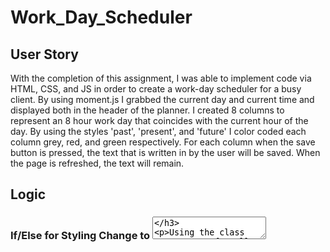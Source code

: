# Work_Day_Scheduler

## User Story

With the completion of this assignment, I was able to implement code via HTML, CSS, and JS in order to create a work-day scheduler for a busy client. By using moment.js I grabbed the current day and current time and displayed both in the header of the planner. I created 8 columns to represent an 8 hour work day that coincides with the current hour of the day. By using the styles 'past', 'present', and 'future' I color coded each column grey, red, and green respectively. For each column when the save button is pressed, the text that is written in by the user will be saved. When the page is refreshed, the text will remain.

## Logic

### If/Else for Styling Change to <textarea>

Using the class "textInput" for all of my textareas I was able to use JQuery to grab this selector and use the 'each' function to set appropriate functionality based on the hour. I created a variable that selected each data attribute which was then used to compare to the current hour given to us by using moment.js. If the data-number was less than the current hour I set the style to 'past' which would give it a grey color. If the data-number was equal to the current hour I set the style to 'present' which gave the column a red color. Lastly I set the styling of my columns to 'future' if the other two criteria were untrue, rather if the hours were still yet to come, and gave the columns a green color.

### Local Storage (Get)

In order to get the value inputted by the user for each column, I had to use localStorage.getItem to grab the value of each textarea. I then gave each column its own unique key dependent on the hour. 

### Save Button Functionality

Using the shared class of 'saveBtn' I used the on click function to set the value of each textarea to our local storage. The key was set to the unique key given in the previous section, and the value was set to each textarea value (text as string inputted by user).

